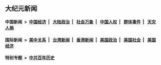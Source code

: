 ## 大纪元新闻

#### 中国新闻 &nbsp;>&nbsp; [中国经济](indexes/ncid283/README.md?08260845) &nbsp;| &nbsp; [大陆政治](indexes/ncid277/README.md?08260845) &nbsp;| &nbsp; [社会万象](indexes/ncid282/README.md?08260845) &nbsp;| &nbsp; [中国人权](indexes/ncid278/README.md?08260845) &nbsp;| &nbsp; [群体事件](indexes/ncid279/README.md?08260845) &nbsp;| &nbsp; [天灾人祸](indexes/ncid280/README.md?08260845)

#### 国际新闻 &nbsp;>&nbsp; [美中关系](indexes/nf1412576/README.md?08260845) &nbsp;| &nbsp; [台湾新闻](indexes/ncid1349361/README.md?08260845) &nbsp;| &nbsp; [香港新闻](indexes/ncid1349362/README.md?08260845) &nbsp;| &nbsp; [美国政治](indexes/ncid1078159/README.md?08260845) &nbsp;| &nbsp; [美国社会](indexes/ncid1078160/README.md?08260845) &nbsp;| &nbsp; [美国经济](indexes/ncid1078158/README.md?08260845)

#### 特别专题 &nbsp;>&nbsp; [中共百年历史](https://github.com/easy2view/epoch-special/blob/master/README.md?08260845)  
